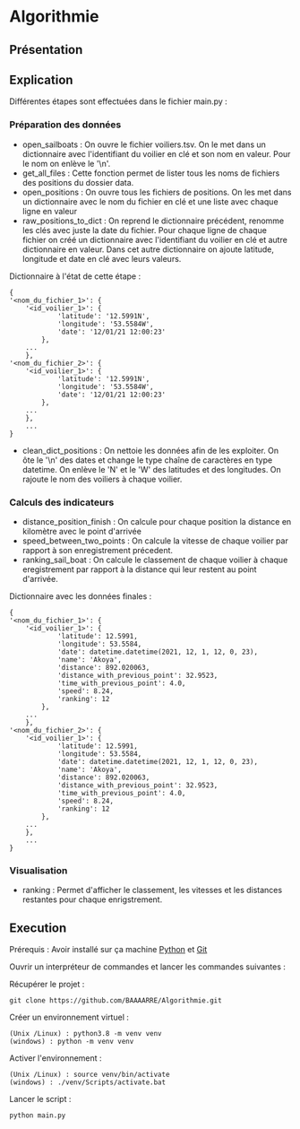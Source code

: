 # Algorithmie

## Présentation

## Explication
Différentes étapes sont effectuées dans le fichier main.py :

### Préparation des données
* open_sailboats : On ouvre le fichier voiliers.tsv. On le met dans un dictionnaire avec l'identifiant du voilier en clé
et son nom en valeur. Pour le nom on enlève le '\n'.
* get_all_files : Cette fonction permet de lister tous les noms de fichiers des positions du dossier data.
* open_positions : On ouvre tous les fichiers de positions. On les met dans un dictionnaire avec le nom du fichier en clé
et une liste avec chaque ligne en valeur
* raw_positions_to_dict : On reprend le dictionnaire précédent, renomme les clés avec juste la date du fichier. Pour 
chaque ligne de chaque fichier on créé un dictionnaire avec l'identifiant du voilier en clé et autre dictionnaire en 
valeur. Dans cet autre dictionnaire on ajoute latitude, longitude et date en clé avec leurs valeurs.

Dictionnaire à l'état de cette étape :
```
{
'<nom_du_fichier_1>': {
    '<id_voilier_1>': {
            'latitude': '12.5991N', 
            'longitude': '53.5584W', 
            'date': '12/01/21 12:00:23'
        },
    ...
    },
'<nom_du_fichier_2>': {
    '<id_voilier_1>': {
            'latitude': '12.5991N', 
            'longitude': '53.5584W', 
            'date': '12/01/21 12:00:23'
        },
    ...
    },
    ...
}
```

* clean_dict_positions : On nettoie les données afin de les exploiter. On ôte le '\n' des dates et change le 
type chaîne de caractères en type datetime. On enlève le 'N' et le 'W' des latitudes et des longitudes. On rajoute le
nom des voiliers à chaque voilier.

### Calculs des indicateurs
* distance_position_finish : On calcule pour chaque position la distance en kilomètre avec le point d'arrivée
* speed_between_two_points : On calcule la vitesse de chaque voilier par rapport à son enregistrement précedent.
* ranking_sail_boat : On calcule le classement de chaque voilier à chaque eregistrement par rapport à la distance qui 
leur restent au point d'arrivée.

Dictionnaire avec les données finales :
```
{
'<nom_du_fichier_1>': {
    '<id_voilier_1>': {
            'latitude': 12.5991, 
            'longitude': 53.5584, 
            'date': datetime.datetime(2021, 12, 1, 12, 0, 23), 
            'name': 'Akoya', 
            'distance': 892.020063, 
            'distance_with_previous_point': 32.9523, 
            'time_with_previous_point': 4.0, 
            'speed': 8.24, 
            'ranking': 12
        },
    ...
    },
'<nom_du_fichier_2>': {
    '<id_voilier_1>': {
            'latitude': 12.5991, 
            'longitude': 53.5584, 
            'date': datetime.datetime(2021, 12, 1, 12, 0, 23), 
            'name': 'Akoya', 
            'distance': 892.020063, 
            'distance_with_previous_point': 32.9523, 
            'time_with_previous_point': 4.0, 
            'speed': 8.24, 
            'ranking': 12
        },
    ...
    },
    ...
}
```

### Visualisation
* ranking : Permet d'afficher le classement, les vitesses et les distances restantes pour chaque enrigstrement.

## Execution
Prérequis : Avoir installé sur ça machine [Python](https://www.python.org/downloads/) et [Git](https://git-scm.com/)

Ouvrir un interpréteur de commandes et lancer les commandes suivantes : 

Récupérer le projet :
```
git clone https://github.com/BAAAARRE/Algorithmie.git
```
Créer un environnement virtuel :
```
(Unix /Linux) : python3.8 -m venv venv
(windows) : python -m venv venv
```
Activer l'environnement : 
```
(Unix /Linux) : source venv/bin/activate
(windows) : ./venv/Scripts/activate.bat
```
Lancer le script : 
```
python main.py
```